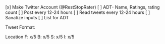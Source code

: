 [x] Make Twitter Account (@RestStopRater)
[ ] ADT- Name, Ratings, rating count
[ ] Post every 12-24 hours
[ ] Read tweets every 12-24 hours
[ ] Sanatize inputs
[ ] List for ADT


Tweet Format:

Location
F: x/5
B: x/5
S: x/5
I: x/5